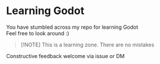 # Learning Godot

You have stumbled across my repo for learning Godot  
Feel free to look around :)  

> [!NOTE] This is a learning zone. There are no mistakes  


Constructive feedback welcome via issue or DM